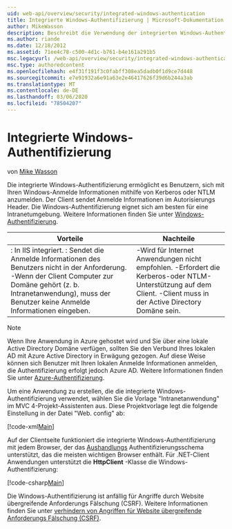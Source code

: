 ```yaml
---
uid: web-api/overview/security/integrated-windows-authentication
title: Integrierte Windows-Authentifizierung | Microsoft-Dokumentation
author: MikeWasson
description: Beschreibt die Verwendung der integrierten Windows-Authentifizierung in ASP.net-Web-API.
ms.author: riande
ms.date: 12/18/2012
ms.assetid: 71ee4c78-c500-4d1c-b761-b4e161a291b5
msc.legacyurl: /web-api/overview/security/integrated-windows-authentication
msc.type: authoredcontent
ms.openlocfilehash: e4f31f191f3c0fabff308ea5dadb0f1d9ce7d448
ms.sourcegitcommit: e7e91932a6e91a63e2e46417626f39d6b244a3ab
ms.translationtype: MT
ms.contentlocale: de-DE
ms.lasthandoff: 03/06/2020
ms.locfileid: "78504207"
---
```

# <a name="integrated-windows-authentication"></a>Integrierte Windows-Authentifizierung

von [Mike Wasson](https://github.com/MikeWasson)

Die integrierte Windows-Authentifizierung ermöglicht es Benutzern, sich mit Ihren Windows-Anmelde Informationen mithilfe von Kerberos oder NTLM anzumelden. Der Client sendet Anmelde Informationen im Autorisierungs Header. Die Windows-Authentifizierung eignet sich am besten für eine Intranetumgebung. Weitere Informationen finden Sie unter [Windows-Authentifizierung](https://www.iis.net/configreference/system.webserver/security/authentication/windowsauthentication).

| Vorteile | Nachteile |
| --- | --- |
| : In IIS integriert. : Sendet die Anmelde Informationen des Benutzers nicht in der Anforderung. -Wenn der Client Computer zur Domäne gehört (z. b. Intranetanwendung), muss der Benutzer keine Anmelde Informationen eingeben. | -Wird für Internet Anwendungen nicht empfohlen. -Erfordert die Kerberos-oder NTLM-Unterstützung auf dem Client. -Client muss in der Active Directory Domäne sein. |

> [!NOTE]
> Wenn Ihre Anwendung in Azure gehostet wird und Sie über eine lokale Active Directory Domäne verfügen, sollten Sie den Verbund Ihres lokalen AD mit Azure Active Directory in Erwägung gezogen. Auf diese Weise können sich Benutzer mit Ihren lokalen Anmelde Informationen anmelden, die Authentifizierung erfolgt jedoch Azure AD. Weitere Informationen finden Sie unter [Azure-Authentifizierung](../../../visual-studio/overview/2012/windows-azure-authentication.md).

Um eine Anwendung zu erstellen, die die integrierte Windows-Authentifizierung verwendet, wählen Sie die Vorlage "Intranetanwendung" im MVC 4-Projekt-Assistenten aus. Diese Projektvorlage legt die folgende Einstellung in der Datei "Web. config" ab:

[!code-xml[Main](integrated-windows-authentication/samples/sample1.xml)]

Auf der Clientseite funktioniert die integrierte Windows-Authentifizierung mit jedem Browser, der das [Aushandlungs](http://www.ietf.org/rfc/rfc4559.txt) Authentifizierungsschema unterstützt, das die meisten wichtigen Browser enthält. Für .NET-Client Anwendungen unterstützt die **HttpClient** -Klasse die Windows-Authentifizierung:

[!code-csharp[Main](integrated-windows-authentication/samples/sample2.cs)]

Die Windows-Authentifizierung ist anfällig für Angriffe durch Website übergreifende Anforderungs Fälschung (CSRF). Weitere Informationen finden Sie unter [verhindern von Angriffen für Website übergreifende Anforderungs Fälschung (CSRF)](preventing-cross-site-request-forgery-csrf-attacks.md).
